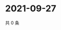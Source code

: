 # 2021-09-27

共 0 条

<!-- BEGIN WEIBO -->
<!-- 最后更新时间 Mon Sep 27 2021 14:01:00 GMT+0800 (China Standard Time) -->

<!-- END WEIBO -->
